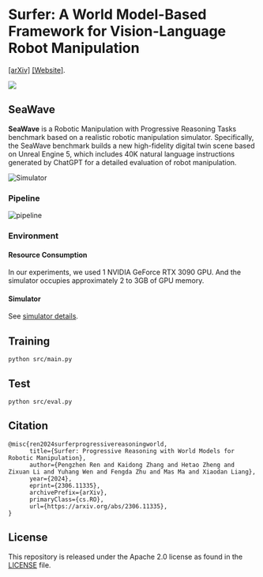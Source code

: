 # Surfer: A World Model-Based Framework for Vision-Language Robot Manipulation
[[arXiv]](https://arxiv.org/abs/2306.11335)  [[Website]](https://pzhren.github.io/Surfer/).


![](imgs/model.png)
## SeaWave
**SeaWave** is a Robotic Manipulation with Progressive Reasoning Tasks benchmark based on a realistic robotic manipulation simulator. Specifically, the SeaWave benchmark builds a new high-fidelity digital twin scene based on Unreal Engine 5, which includes 40K natural language instructions generated by ChatGPT for a detailed evaluation of robot manipulation.

![Simulator](./imgs/multi_level_tasks.jpg)

### Pipeline
![pipeline](./imgs/pipeline.png)


### Environment
#### Resource Consumption
In our experiments, we used 1 NVIDIA GeForce RTX 3090 GPU. And the simulator occupies approximately 2 to 3GB of GPU memory.
#### Simulator
See [simulator details](https://github.com/Necolizer/RM-PRT/blob/main/EnvIntroduction/README.md).

## Training
```
python src/main.py
```

## Test
```
python src/eval.py
```
## Citation
```
@misc{ren2024surferprogressivereasoningworld,
      title={Surfer: Progressive Reasoning with World Models for Robotic Manipulation}, 
      author={Pengzhen Ren and Kaidong Zhang and Hetao Zheng and Zixuan Li and Yuhang Wen and Fengda Zhu and Mas Ma and Xiaodan Liang},
      year={2024},
      eprint={2306.11335},
      archivePrefix={arXiv},
      primaryClass={cs.RO},
      url={https://arxiv.org/abs/2306.11335}, 
}
```

## License

This repository is released under the Apache 2.0 license as found in the [LICENSE](LICENSE.md) file.
